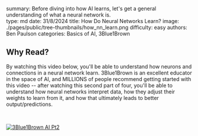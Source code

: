 summary: Before diving into how AI learns, let's get a general understanding of what a neural network is.         
type: md
date: 31/8/2024
title: How Do Neural Networks Learn?
image: ./pages/public/tree-thumbnails/how_nn_learn.png
difficulty: easy
authors: Ben Paulson
categories: Basics of AI, 3Blue1Brown

## Why Read?
By watching this video below, you'll be able to understand how neurons and connections in a neural network learn. 3Blue1Brown is an excellent educator in the space of AI, and MILLIONS of people recommend getting started with this video -- after watching this second part of four, you'll be able to understand how neural networks interpret data, how they adjust their weights to learn from it, and how that ultimately leads to better output/predictions.

<br/>

[![3Blue1Brown AI Pt2](https://img.youtube.com/vi/IHZwWFHWa-w/0.jpg)](https://www.youtube.com/watch?v=IHZwWFHWa-w)
